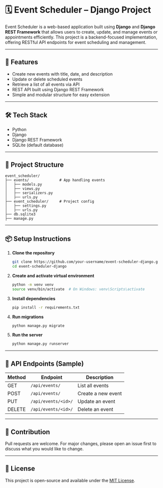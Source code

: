 
# 🗓️ Event Scheduler – Django Project

Event Scheduler is a web-based application built using **Django** and **Django REST Framework** that allows users to create, update, and manage events or appointments efficiently. This project is a backend-focused implementation, offering RESTful API endpoints for event scheduling and management.

---

## 🚀 Features

- Create new events with title, date, and description
- Update or delete scheduled events
- Retrieve a list of all events via API
- REST API built using Django REST Framework
- Simple and modular structure for easy extension

---

## 🛠️ Tech Stack

- Python
- Django
- Django REST Framework
- SQLite (default database)

---

## 📁 Project Structure

```
event_scheduler/
├── events/              # App handling events
│   ├── models.py
│   ├── views.py
│   ├── serializers.py
│   ├── urls.py
├── event_scheduler/     # Project config
│   ├── settings.py
│   ├── urls.py
├── db.sqlite3
├── manage.py
```

---

## 📦 Setup Instructions

1. **Clone the repository**
   ```bash
   git clone https://github.com/your-username/event-scheduler-django.git
   cd event-scheduler-django
   ```

2. **Create and activate virtual environment**
   ```bash
   python -m venv venv
   source venv/bin/activate  # On Windows: venv\Scripts\activate
   ```

3. **Install dependencies**
   ```bash
   pip install -r requirements.txt
   ```

4. **Run migrations**
   ```bash
   python manage.py migrate
   ```

5. **Run the server**
   ```bash
   python manage.py runserver
   ```

---

## 📡 API Endpoints (Sample)

| Method | Endpoint           | Description         |
|--------|--------------------|---------------------|
| GET    | `/api/events/`     | List all events     |
| POST   | `/api/events/`     | Create a new event  |
| PUT    | `/api/events/<id>/`| Update an event     |
| DELETE | `/api/events/<id>/`| Delete an event     |

---

## 🤝 Contribution

Pull requests are welcome. For major changes, please open an issue first to discuss what you would like to change.

---

## 📃 License

This project is open-source and available under the [MIT License](LICENSE).
